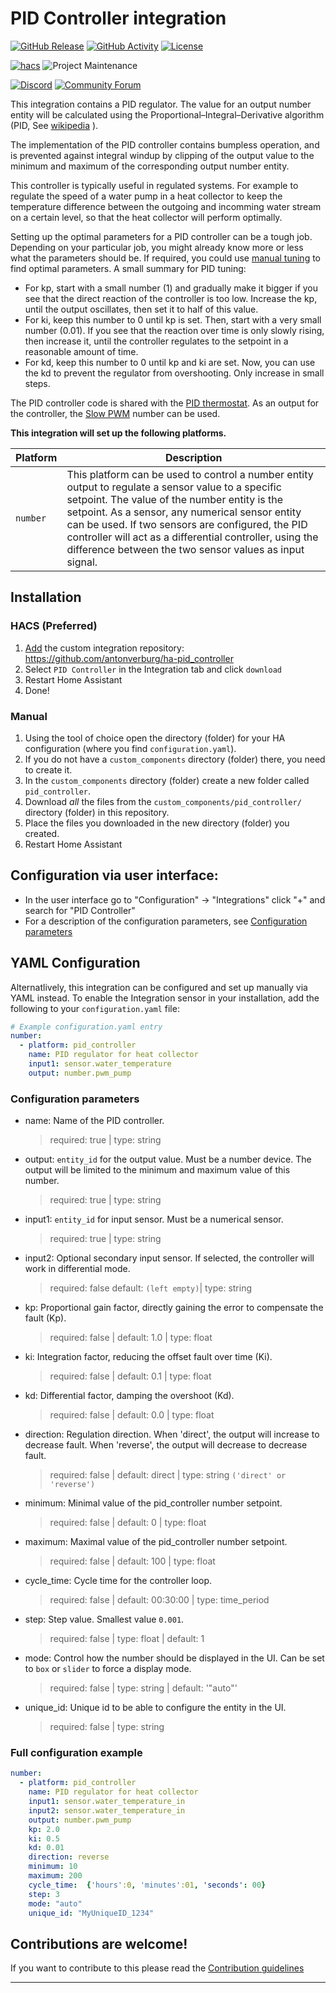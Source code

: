 # PID Controller integration

[![GitHub Release][releases-shield]][releases]
[![GitHub Activity][commits-shield]][commits]
[![License][license-shield]](LICENSE)

[![hacs][hacsbadge]][hacs]
![Project Maintenance][maintenance-shield]

[![Discord][discord-shield]][discord]
[![Community Forum][forum-shield]][forum]

This integration contains a PID regulator. The value for an output number entity will be calculated using the Proportional–Integral–Derivative algorithm (PID, See [wikipedia](https://en.wikipedia.org/wiki/PID_controller) ). 

The implementation of the PID controller contains bumpless operation, and is prevented against integral windup by clipping of the output value to the minimum and maximum of the corresponding output number entity.

This controller is typically useful in regulated systems. For example to regulate the speed of a water pump in a heat collector to keep the temperature difference between the outgoing and incomming water stream on a certain level, so that the heat collector will perform optimally.

Setting up the optimal parameters for a PID controller can be a tough job. Depending on your particular job, you might already know more or less what the parameters should be. If required, you could use [manual tuning](https://en.wikipedia.org/wiki/PID_controller#Manual_tuning) to find optimal parameters. A small summary for PID tuning:
- For kp, start with a small number (1) and gradually make it bigger if you see that the direct reaction of the controller is too low. Increase the kp, until the output oscillates, then set it to half of this value.
- For ki, keep this number to 0 until kp is set. Then, start with a very small number (0.01). If you see that the reaction over time is only slowly rising, then increase it, until the controller regulates to the setpoint in a reasonable amount of time.
- For kd, keep this number to 0 until kp and ki are set. Now, you can use the kd to prevent the regulator from overshooting. Only increase in small steps.

The PID controller code is shared with the [PID thermostat][pid_thermostat]. As an output for the controller, the [Slow PWM][slow_pwm] number can be used.

**This integration will set up the following platforms.**

Platform | Description
-- | --
`number` | This platform can be used to control a number entity output to regulate a sensor value to a specific setpoint. The value of the number entity is the setpoint. As a sensor, any numerical sensor entity can be used. If two sensors are configured, the PID controller will act as a differential controller, using the difference between the two sensor values as input signal.


## Installation

### HACS (Preferred)
1. [Add](http://homeassistant.local:8123/hacs/integrations) the custom integration repository: https://github.com/antonverburg/ha-pid_controller
2. Select `PID Controller` in the Integration tab and click `download`
3. Restart Home Assistant
4. Done!

### Manual
1. Using the tool of choice open the directory (folder) for your HA configuration (where you find `configuration.yaml`).
1. If you do not have a `custom_components` directory (folder) there, you need to create it.
1. In the `custom_components` directory (folder) create a new folder called `pid_controller`.
1. Download _all_ the files from the `custom_components/pid_controller/` directory (folder) in this repository.
1. Place the files you downloaded in the new directory (folder) you created.
1. Restart Home Assistant

## Configuration via user interface:
* In the user interface go to "Configuration" -> "Integrations" click "+" and search for "PID Controller"
* For a description of the configuration parameters, see [Configuration parameters](#configuration-parameters)

## YAML Configuration

Alternatlively, this integration can be configured and set up manually via YAML
instead. To enable the Integration sensor in your installation, add the
following to your `configuration.yaml` file:

```yaml
# Example configuration.yaml entry
number:
  - platform: pid_controller
    name: PID regulator for heat collector
    input1: sensor.water_temperature
    output: number.pwm_pump
```

### Configuration parameters
- name: Name of the PID controller.
  > required: true | type: string
- output: `entity_id` for the output value. Must be a number device. The output will be limited to the minimum and maximum value of this number.
  > required: true | type: string
- input1: `entity_id` for input sensor. Must be a numerical sensor.
  > required: true | type: string
- input2: Optional secondary input sensor. If selected, the controller will work in differential mode.
  > required: false default: `(left empty)`| type: string
- kp: Proportional gain factor, directly gaining the error to compensate the fault (Kp).
  > required: false | default: 1.0 | type: float
- ki: Integration factor, reducing the offset fault over time (Ki).
  > required: false | default: 0.1 | type: float
- kd: Differential factor, damping the overshoot (Kd).
  > required: false | default: 0.0 | type: float
- direction: Regulation direction. When 'direct', the output will increase to decrease fault. When 'reverse', the output will decrease to decrease fault.
  > required: false | default: direct | type: string `('direct' or 'reverse')`
- minimum: Minimal value of the pid_controller number setpoint.
  > required: false | default: 0 | type: float
- maximum: Maximal value of the pid_controller number setpoint.
  > required: false | default: 100 | type: float
- cycle_time: Cycle time for the controller loop.
  > required: false | default: 00:30:00 | type: time_period
- step: Step value. Smallest value `0.001`.
  > required: false | type: float | default: 1
- mode: Control how the number should be displayed in the UI. Can be set to `box` or `slider` to force a display mode.
  > required: false | type: string | default: '"auto"'
- unique_id: Unique id to be able to configure the entity in the UI.
  > required: false | type: string

### Full configuration example

```yaml
number:
  - platform: pid_controller
    name: PID regulator for heat collector
    input1: sensor.water_temperature_in
    input2: sensor.water_temperature_in
    output: number.pwm_pump
    kp: 2.0
    ki: 0.5
    kd: 0.01
    direction: reverse
    minimum: 10
    maximum: 200
    cycle_time:  {'hours':0, 'minutes':01, 'seconds': 00}
    step: 3
    mode: "auto"
    unique_id: "MyUniqueID_1234"
```

## Contributions are welcome!

If you want to contribute to this please read the [Contribution guidelines](CONTRIBUTING.md)

***

[commits-shield]: https://img.shields.io/github/commit-activity/y/antonverburg/ha-pid_controller.svg?style=for-the-badge
[commits]: https://github.com/antonverburg/ha-pid_controller/commits/main
[hacs]: https://hacs.xyz/
[hacsbadge]: https://img.shields.io/badge/HACS-Custom-orange.svg?style=for-the-badge
[discord]: https://discord.gg/Qa5fW2R
[discord-shield]: https://img.shields.io/discord/330944238910963714.svg?style=for-the-badge
[forum-shield]: https://img.shields.io/badge/community-forum-brightgreen.svg?style=for-the-badge
[forum]: https://community.home-assistant.io/
[license-shield]: https://img.shields.io/github/license/antonverburg/ha-pid_controller.svg?style=for-the-badge
[maintenance-shield]: https://img.shields.io/badge/maintainer-antonverburg-blue.svg?style=for-the-badge
[releases-shield]: https://img.shields.io/github/release/antonverburg/ha-pid_controller.svg?style=for-the-badge
[releases]: https://github.com/antonverburg/ha-pid_controller/releases
[slow_pwm]: https://github.com/antonverburg/ha-slow_pwm
[pid_thermostat]: https://github.com/antonverburg/ha_pid_thermostat
